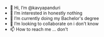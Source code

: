 - 👋 Hi, I’m @kavyapanduri
- 👀 I’m interested in honestly nothing
- 🌱 I’m currently doing my Bachelor's degree
- 💞️ I’m looking to collaborate on i don't know
- 📫 How to reach me ... don't

<!---
kavyapanduri/kavyapanduri is a ✨ special ✨ repository because its `README.md` (this file) appears on your GitHub profile.
You can click the Preview link to take a look at your changes.
--->
